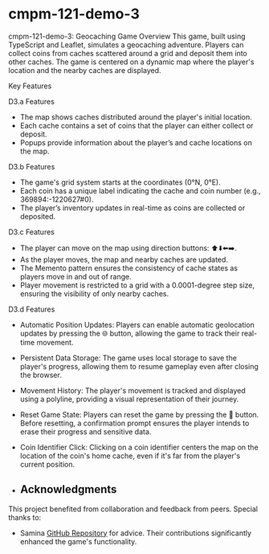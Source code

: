 # cmpm-121-demo-3

cmpm-121-demo-3: Geocaching Game
Overview
This game, built using TypeScript and Leaflet, simulates a geocaching adventure. Players can collect coins from caches scattered around a grid and deposit them into other caches. The game is centered on a dynamic map where the player's location and the nearby caches are displayed.

Key Features

D3.a Features
- The map shows caches distributed around the player's initial location.
- Each cache contains a set of coins that the player can either collect or deposit.
- Popups provide information about the player’s and cache locations on the map.

D3.b Features
- The game's grid system starts at the coordinates (0°N, 0°E).
- Each coin has a unique label indicating the cache and coin number (e.g., 369894:-1220627#0).
- The player’s inventory updates in real-time as coins are collected or deposited.

D3.c Features
- The player can move on the map using direction buttons: ⬆️⬇️⬅️➡️.
- As the player moves, the map and nearby caches are updated.
- The Memento pattern ensures the consistency of cache states as players move in and out of range.
- Player movement is restricted to a grid with a 0.0001-degree step size, ensuring the visibility of only nearby caches.

D3.d Features
- Automatic Position Updates: Players can enable automatic geolocation updates by pressing the 🌐 button, allowing the game to track their real-time movement.
- Persistent Data Storage: The game uses local storage to save the player's progress, allowing them to resume gameplay even after closing the browser.
- Movement History: The player's movement is tracked and displayed using a polyline, providing a visual representation of their journey.
- Reset Game State: Players can reset the game by pressing the 🚮 button. Before resetting, a confirmation prompt ensures the player intends to erase their progress and sensitive data.
- Coin Identifier Click: Clicking on a coin identifier centers the map on the location of the coin's home cache, even if it's far from the player's current position.

- ## Acknowledgments
This project benefited from collaboration and feedback from peers. Special thanks to:
- Samina [GitHub Repository](https://github.com/saminame/cmpm-121-demo-3) for advice. 
Their contributions significantly enhanced the game's functionality.

